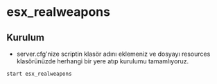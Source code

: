 # esx_realweapons

## Kurulum

- server.cfg'nize scriptin klasör adını eklemeniz ve dosyayı resources klasörünüzde herhangi bir yere atıp kurulumu tamamlıyoruz.

```
start esx_realweapons
```
